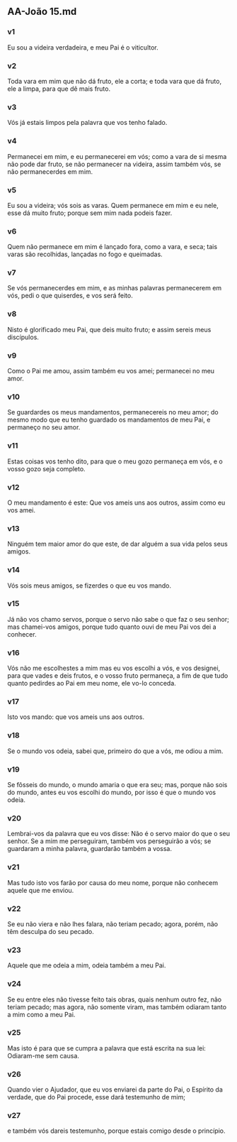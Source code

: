 ## AA-João 15.md
### v1
 Eu sou a videira verdadeira, e meu Pai é o viticultor.
### v2
 Toda vara em mim que não dá fruto, ele a corta; e toda vara que dá fruto, ele a limpa, para que dê mais fruto.
### v3
 Vós já estais limpos pela palavra que vos tenho falado.
### v4
 Permanecei em mim, e eu permanecerei em vós; como a vara de si mesma não pode dar fruto, se não permanecer na videira, assim também vós, se não permanecerdes em mim.
### v5
 Eu sou a videira; vós sois as varas. Quem permanece em mim e eu nele, esse dá muito fruto; porque sem mim nada podeis fazer.
### v6
 Quem não permanece em mim é lançado fora, como a vara, e seca; tais varas são recolhidas, lançadas no fogo e queimadas.
### v7
 Se vós permanecerdes em mim, e as minhas palavras permanecerem em vós, pedi o que quiserdes, e vos será feito.
### v8
 Nisto é glorificado meu Pai, que deis muito fruto; e assim sereis meus discípulos.
### v9
 Como o Pai me amou, assim também eu vos amei; permanecei no meu amor.
### v10
 Se guardardes os meus mandamentos, permanecereis no meu amor; do mesmo modo que eu tenho guardado os mandamentos de meu Pai, e permaneço no seu amor.
### v11
 Estas coisas vos tenho dito, para que o meu gozo permaneça em vós, e o vosso gozo seja completo.
### v12
 O meu mandamento é este: Que vos ameis uns aos outros, assim como eu vos amei.
### v13
 Ninguém tem maior amor do que este, de dar alguém a sua vida pelos seus amigos.
### v14
 Vós sois meus amigos, se fizerdes o que eu vos mando.
### v15
 Já não vos chamo servos, porque o servo não sabe o que faz o seu senhor; mas chamei-vos amigos, porque tudo quanto ouvi de meu Pai vos dei a conhecer.
### v16
 Vós não me escolhestes a mim mas eu vos escolhi a vós, e vos designei, para que vades e deis frutos, e o vosso fruto permaneça, a fim de que tudo quanto pedirdes ao Pai em meu nome, ele vo-lo conceda.
### v17
 Isto vos mando: que vos ameis uns aos outros.
### v18
 Se o mundo vos odeia, sabei que, primeiro do que a vós, me odiou a mim.
### v19
 Se fôsseis do mundo, o mundo amaria o que era seu; mas, porque não sois do mundo, antes eu vos escolhi do mundo, por isso é que o mundo vos odeia.
### v20
 Lembrai-vos da palavra que eu vos disse: Não é o servo maior do que o seu senhor. Se a mim me perseguiram, também vos perseguirão a vós; se guardaram a minha palavra, guardarão também a vossa.
### v21
 Mas tudo isto vos farão por causa do meu nome, porque não conhecem aquele que me enviou.
### v22
 Se eu não viera e não lhes falara, não teriam pecado; agora, porém, não têm desculpa do seu pecado.
### v23
 Aquele que me odeia a mim, odeia também a meu Pai.
### v24
 Se eu entre eles não tivesse feito tais obras, quais nenhum outro fez, não teriam pecado; mas agora, não somente viram, mas também odiaram tanto a mim como a meu Pai.
### v25
 Mas isto é para que se cumpra a palavra que está escrita na sua lei: Odiaram-me sem causa.
### v26
 Quando vier o Ajudador, que eu vos enviarei da parte do Pai, o Espírito da verdade, que do Pai procede, esse dará testemunho de mim;
### v27
 e também vós dareis testemunho, porque estais comigo desde o princípio.
